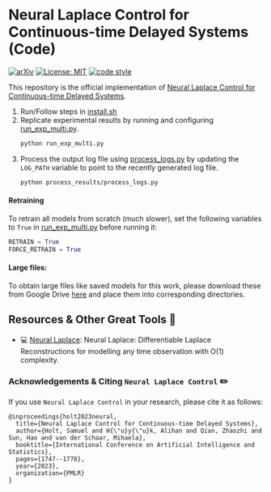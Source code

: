 # Neural Laplace Control for Continuous-time Delayed Systems (Code)

[![arXiv](https://img.shields.io/badge/arXiv-2206.04843-b31b1b.svg)](https://arxiv.org/abs/2302.12604)
[![License: MIT](https://img.shields.io/badge/License-MIT-blue.svg)](https://opensource.org/licenses/MIT)
[![code style](https://img.shields.io/badge/code%20style-black-000000.svg)](https://github.com/psf/black)

This repository is the official implementation of [Neural Laplace Control for Continuous-time Delayed Systems](https://arxiv.org/abs/2302.12604). 

1. Run/Follow steps in [install.sh](setup/install.sh)
2. Replicate experimental results by running and configuring [run_exp_multi.py](run_exp_multi.py).
    ```sh
    python run_exp_multi.py
    ```
3. Process the output log file using [process_logs.py](process_results/process_logs.py) by updating the `LOG_PATH` variable to point to the recently generated log file.
    ```sh
    python process_results/process_logs.py
    ```

#### Retraining
To retrain all models from scratch (much slower), set the following variables to `True` in [run_exp_multi.py](run_exp_multi.py) before running it:
```python
RETRAIN = True
FORCE_RETRAIN = True
```

#### Large files:
To obtain large files like saved models for this work, please download these from Google Drive [here](https://drive.google.com/drive/folders/1j8IijW5iVrxD7hSstBfFpmojAkArP5CU?usp=sharing) and place them into corresponding directories.


## Resources & Other Great Tools 📝
* 💻 [Neural Laplace](https://github.com/samholt/NeuralLaplace): Neural Laplace: Differentiable Laplace Reconstructions for modelling any time observation with O(1) complexity.

### Acknowledgements & Citing `Neural Laplace Control` ✏️

If you use `Neural Laplace Control` in your research, please cite it as follows:

```
@inproceedings{holt2023neural,
  title={Neural Laplace Control for Continuous-time Delayed Systems},
  author={Holt, Samuel and H{\"u}y{\"u}k, Alihan and Qian, Zhaozhi and Sun, Hao and van der Schaar, Mihaela},
  booktitle={International Conference on Artificial Intelligence and Statistics},
  pages={1747--1778},
  year={2023},
  organization={PMLR}
}
```
